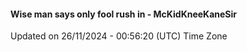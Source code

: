 #### Wise man says only fool rush in - McKidKneeKaneSir
Updated on 26/11/2024 - 00:56:20 (UTC) Time Zone
